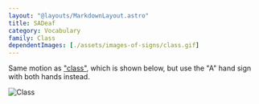 ```yaml
---
layout: "@layouts/MarkdownLayout.astro"
title: SADeaf
category: Vocabulary
family: Class
dependentImages: [./assets/images-of-signs/class.gif]
---
```


Same motion as ["class"](./class), which is shown below,
but use the "A" hand sign with both hands instead.

![Class](@signs/class.gif)
